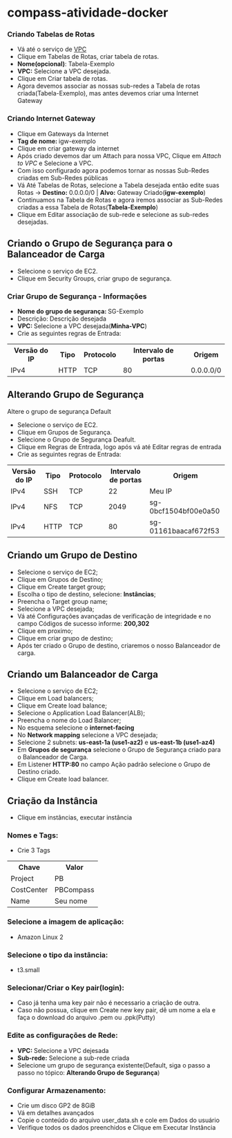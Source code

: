# compass-atividade-docker

### Criando Tabelas de Rotas
- Vá até o serviço de [VPC](https://console.aws.amazon.com/vpc/)
- Clique em Tabelas de Rotas, criar tabela de rotas.
- <strong>Nome(opcional)</strong>: Tabela-Exemplo
- <strong>VPC:</strong> Selecione a VPC desejada.
- Clique em Criar tabela de rotas.
- Agora devemos associar as nossas sub-redes a Tabela de rotas criada(Tabela-Exemplo), mas antes devemos criar uma Internet Gateway

### Criando Internet Gateway
- Clique em Gateways da Internet
- <strong>Tag de nome: </strong>igw-exemplo
- Clique em criar gateway da internet
- Após criado devemos dar um Attach para nossa VPC, Clique em <i>Attach to VPC</i> e Selecione a VPC.
- Com isso configurado agora podemos tornar as nossas Sub-Redes criadas em Sub-Redes públicas
- Vá Até Tabelas de Rotas, selecione a Tabela desejada então edite suas Rotas -> <strong>Destino:</strong> 0.0.0.0/0 | <strong>Alvo:</strong> Gateway Criado(<strong>igw-exemplo</strong>)
- Continuamos na Tabela de Rotas e agora iremos associar as Sub-Redes criadas a essa Tabela de Rotas(<strong>Tabela-Exemplo</strong>)
- Clique em Editar associação de sub-rede e selecione as sub-redes desejadas.

## Criando o Grupo de Segurança para o Balanceador de Carga
- Selecione o serviço de EC2.
- Clique em Security Groups, criar grupo de segurança.
###  Criar Grupo de Segurança - Informações
- <strong>Nome do grupo de segurança: </strong>SG-Exemplo
- Descrição: Descrição desejada
- <strong>VPC: </strong>Selecione a VPC desejada(<strong>Minha-VPC</strong>)
- Crie as seguintes regras de Entrada:
<table>
    <tr>
      <th>Versão do IP</th>
      <th>Tipo</th>
      <th>Protocolo</th>
      <th>Intervalo de portas</th>
      <th>Origem</th> 
    </tr>
    <tr>
      <td>IPv4</td>
      <td>HTTP</td>
      <td>TCP</td>
      <td>80</td>
      <td>0.0.0.0/0</td>
    </tr>
</table>

## Alterando Grupo de Segurança
Altere o grupo de segurança Default
- Selecione o serviço de EC2.
- Clique em Grupos de Segurança.
- Selecione o Grupo de Segurança Deafult.
- Clique em Regras de Entrada, logo após vá até Editar regras de entrada
- Crie as seguintes regras de Entrada:
<table>
    <tr>
      <th>Versão do IP</th>
      <th>Tipo</th>
      <th>Protocolo</th>
      <th>Intervalo de portas</th>
      <th>Origem</th> 
    </tr>
    <tr>
      <td>IPv4</td>
      <td>SSH</td>
      <td>TCP</td>
      <td>22</td>
      <td>Meu IP</td>
    </tr>
    <tr>
      <td>IPv4</td>
      <td>NFS</td>
      <td>TCP</td>
      <td>2049</td>
      <td>sg-0bcf1504bf00e0a50</td>
    </tr>
    <tr>
      <td>IPv4</td>
      <td>HTTP</td>
      <td>TCP</td>
      <td>80</td>
      <td>sg-01161baacaf672f53</td>
    </tr>
</table>

## Criando um Grupo de Destino
- Selecione o serviço de EC2;
- Clique em Grupos de Destino;
- Clique em Create target group;
- Escolha o tipo de destino, selecione: <strong>Instâncias</strong>;
- Preencha o Target group name;
- Selecione a VPC desejada;
- Vá até Configurações avançadas de verificação de integridade e no campo Códigos de sucesso informe: <strong>200,302</strong>
- Clique em proximo;
- Clique em criar grupo de destino;
- Após ter criado o Grupo de destino, criaremos o nosso Balanceador de carga.

## Criando um Balanceador de Carga
- Selecione o serviço de EC2;
- Clique em Load balancers;
- Clique em Create load balance;
- Selecione o Application Load Balancer(ALB);
- Preencha o nome do Load Balancer;
- No esquema selecione o <strong>internet-facing</strong>
- No <strong>Network mapping</strong> selecione a VPC desejada;
- Selecione 2 subnets: <strong>us-east-1a (use1-az2)</strong> e <strong>us-east-1b (use1-az4)</strong>
- Em <strong>Grupos de segurança</strong> selecione o Grupo de Segurança criado para o Balanceador de Carga.
- Em Listener <strong>HTTP:80</strong> no campo Ação padrão selecione o Grupo de Destino criado.
- Clique em Create load balancer.

## Criação da Instância
- Clique em instâncias, executar instância
### Nomes e Tags:
- Crie 3 Tags
<table>
    <tr>
      <th>Chave</th>
      <th>Valor</th>
    </tr>
    <tr>
      <td>Project</td>
      <td>PB</td>
    </tr>
    <tr>
      <td>CostCenter</td>
      <td>PBCompass</td>
    </tr>
    <tr>
      <td>Name</td>
      <td>Seu nome</td>
    </tr>
</table>

### Selecione a imagem de aplicação:
- Amazon Linux 2
### Selecione o tipo da instância:
- t3.small
### Selecionar/Criar o Key pair(login):
- Caso já tenha uma key pair não é necessario a criação de outra.
- Caso não possua, clique em Create new key pair, dê um nome a ela e faça o download do arquivo .pem ou .ppk(Putty)
### Edite as configurações de Rede:
- <strong>VPC: </strong>Selecione a VPC dejesada
- <strong>Sub-rede:</strong> Selecione a sub-rede criada
- Selecione um grupo de segurança existente(Default, siga o passo a passo no tópico: <strong>Alterando Grupo de Segurança</strong>)
### Configurar Armazenamento:
- Crie um disco GP2 de 8GiB
- Vá em detalhes avançados
- Copie o conteúdo do arquivo user_data.sh e cole em Dados do usuário
- Verifique todos os dados preenchidos e Clique em Executar Instância
